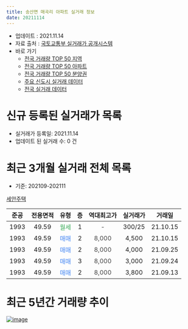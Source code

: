 ```yaml
---
title: 송산면 매곡리 아파트 실거래 정보
date: 20211114
---
```


* 업데이트 : 2021.11.14
* 자료 출처 : [국토교통부 실거래가 공개시스템](http://rt.molit.go.kr)
* 바로 가기
    * [전국 거래량 TOP 50 지역](https://apt-info.github.io/apt-trade-info/tr)
    * [전국 거래량 TOP 50 아파트](https://apt-info.github.io/apt-trade-info/ta)
    * [전국 거래량 TOP 50 분양권](https://apt-info.github.io/apt-trade-info/tb)
    * [주요 신도시 실거래 데이터](https://apt-info.github.io/apt-trade-info/newtown)
    * [전국 실거래 데이터](https://apt-info.github.io/apt-trade-info/all)



<script async src="https://pagead2.googlesyndication.com/pagead/js/adsbygoogle.js"></script>
<!-- 기본광고 -->
<ins class="adsbygoogle"
     style="display:block"
     data-ad-client="ca-pub-1142216861245946"
     data-ad-slot="4805727019"
     data-ad-format="auto"
     data-full-width-responsive="true"></ins>
<script>
     (adsbygoogle = window.adsbygoogle || []).push({});
</script>


# 신규 등록된 실거래가 목록

* 실거래가 등록일: 2021.11.14
* 업데이트 된 실거래 수: 0 건




<script async src="https://pagead2.googlesyndication.com/pagead/js/adsbygoogle.js"></script>
<!-- 기본광고 -->
<ins class="adsbygoogle"
     style="display:block"
     data-ad-client="ca-pub-1142216861245946"
     data-ad-slot="4805727019"
     data-ad-format="auto"
     data-full-width-responsive="true"></ins>
<script>
     (adsbygoogle = window.adsbygoogle || []).push({});
</script>


# 최근 3개월 실거래 전체 목록
* 기준: 202109-202111


[세안주택](https://search.naver.com/search.naver?query=%EC%84%B8%EC%95%88%EC%A3%BC%ED%83%9D)

|준공|전용면적|유형|층|역대최고가|실거래가|거래일|
|:---:|:---:|:---:|:---:|:---:|:---:|:---:|
|1993|49.59|<span style="color:#34A853">월세</span>|1|<span style="color:#444444">-</span>|300/25|21.10.15|
|1993|49.59|<span style="color:#4285F3">매매</span>|2|<span style="color:#444444">8,000</span>|4,500|21.10.15|
|1993|49.59|<span style="color:#4285F3">매매</span>|2|<span style="color:#444444">8,000</span>|4,000|21.09.25|
|1993|49.59|<span style="color:#4285F3">매매</span>|3|<span style="color:#444444">8,000</span>|3,000|21.09.24|
|1993|49.59|<span style="color:#4285F3">매매</span>|2|<span style="color:#444444">8,000</span>|3,800|21.09.13|



<script async src="https://pagead2.googlesyndication.com/pagead/js/adsbygoogle.js"></script>
<!-- 기본광고 -->
<ins class="adsbygoogle"
     style="display:block"
     data-ad-client="ca-pub-1142216861245946"
     data-ad-slot="4805727019"
     data-ad-format="auto"
     data-full-width-responsive="true"></ins>
<script>
     (adsbygoogle = window.adsbygoogle || []).push({});
</script>


# 최근 5년간 거래량 추이


<div style="width:100%;">
    <canvas id="deal_progress" height="200"></canvas>
</div>

<script>
new Chart(document.getElementById("deal_progress"), {
    type: 'line',
    data: {
        labels: ['16.01','16.03','16.04','16.05','16.06','16.07','16.08','16.09','16.10','16.11','16.12','17.01','17.02','17.04','17.05','17.06','17.10','18.01','18.03','18.04','18.05','18.06','18.08','18.09','18.10','18.12','19.01','19.03','19.04','19.05','19.06','19.07','19.09','19.10','19.11','19.12','20.01','20.02','20.03','20.04','20.06','20.07','20.08','20.09','20.10','20.11','20.12','21.01','21.02','21.03','21.04','21.05','21.06','21.07','21.08','21.09','21.10'],
        datasets: [{
            label: '매매/분양권',
            data: [2,1,2,1,1,3,1,2,1,1,2,1,1,3,1,1,2,1,2,2,1,0,1,1,2,2,2,1,1,1,0,2,0,2,0,1,0,2,1,1,1,1,1,1,1,4,4,1,2,1,0,2,0,0,2,3,1],
            borderColor: "rgba(66, 133, 243, 1)",
            backgroundColor: "rgba(66, 133, 243, 0.05)",
            borderWidth: 1,
            pointRadius: 0,
            fill: false,
            lineTension: 0
        },{
            label: '전/월세',
            data: [3,1,0,0,0,3,0,1,2,0,0,0,1,1,1,1,2,0,1,1,1,1,0,2,1,0,0,1,0,0,3,0,1,0,1,0,1,0,1,0,1,0,0,0,0,1,0,1,0,0,1,1,2,2,0,0,1],
            borderColor: "rgba(255, 90, 0, 1)",
            backgroundColor: "rgba(255, 90, 0, 0.05)",
            borderWidth: 1,
            pointRadius: 0,
            fill: false,
            lineTension: 0
        },{
            label: '합계',
            data: [5,2,2,1,1,6,1,3,3,1,2,1,2,4,2,2,4,1,3,3,2,1,1,3,3,2,2,2,1,1,3,2,1,2,1,1,1,2,2,1,2,1,1,1,1,5,4,2,2,1,1,3,2,2,2,3,2],
            borderColor: "rgba(0, 0, 0, 1)",
            backgroundColor: "rgba(0, 0, 0, 0.03)",
            borderWidth: 0.1,
            pointRadius: 0,
            fill: true,
            lineTension: 0
        }
        ]
    },
    options: {
        responsive: true,
        title: {
            display: false
        },
        tooltips: {
            mode: 'index',
            intersect: false
        },
        hover: {
            mode: 'nearest',
            intersect: true
        },
        scales: {
            xAxes: [{
                display: true,
                scaleLabel: {
                    display: true,
                    labelString: '년/월'
                }
            }],
            yAxes: [{
                display: true,
                ticks: {
                    suggestedMin: 0,
                },
                scaleLabel: {
                    display: true,
                    labelString: '실거래 수'
                }
            }]
        }
    }
});

</script>


[![image](https://apt-info.github.io/images/2020-01-03-apt-trade-info/1024x500.png)](https://play.google.com/store/apps/details?id=com.aptinfo.apttradeinfo)

